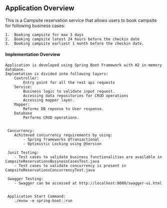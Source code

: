 <h2>Application Overview</h2>
This is a Campsite reservation service that allows users to book campsite for following business cases:

    1.  Booking campsite for max 3 days
    2.  Booking campsite latest 24 hours before the checkin date
    3.  Booking campsite earliest 1 month before the checkin date.
    
<h4> Implementation Overview </h4>
   
    Application is developed using Spring Boot Framework with H2 in-memory database.
    Implemtation is divided into following layers:
        Controller:
            Entry point for all the rest api requests
        Service:
            Business logic to validate input request. 
            Accessing data repositories for CRUD operations
            Accessing mapper layer.
        Mapper:
            Reforms DB reponse to User response.
        Database
            Performs CRUD operations.
            
            
     Concurrency:
        Achiteved concurrency requirements by using:
            - Spring frameworks @Transactional
            - Optimistic Locking using @Version
            
     Junit Testing:
        - Test cases to validate business functionalities are available in CampsiteReservationsBusinessCasesTest.java
        - Test cases to validate concurrency is present in  CampsiteReservationsConcurrencyTest.java
        
     Swagger Testing:
        - Swagger can be accessed at http://localhost:8080/swagger-ui.html
        
        
     Application Start Command:
        ./mvnw -e spring-boot::run
            
        
        
